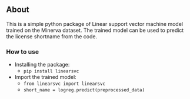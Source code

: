 ## About

This is a simple python package of Linear support vector machine model trained on the Minerva dataset. The trained model can be used to
predict the license shortname from the code.

### How to use

- Installing the package:
  - `pip install linearsvc`
- Import the trained model:
  - `from linearsvc import linearsvc`
  - `short_name = logreg.predict(preprocessed_data)`
